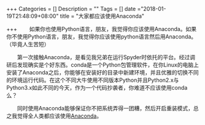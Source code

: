 +++
Categories = []
Description = ""
Tags = []
date ="2018-01-19T21:48:09+08:00"
title = "大家都应该使用Anaconda"

+++
&emsp;&emsp;如果你也使用Python语言，朋友，我觉得你应该使用Anaconda。如果你不使用Python语言，朋友，我觉得你应该使用python语言然后用Anaconda。（毕竟人生苦短）

&emsp;&emsp;第一次接触Anaconda，是看见我兄弟在运行Spyder时依托的平台。经过调研后发现确实是个好东西。conda是一个Python包管理软件，在你Linux的电脑上安装了Anaconda之后，你能够在安装好的目录中新建环境，并且优雅的切换不同的环境运行代码。在这个不同大牛使用不同版本Python并且Python2.x与Python3.x如此不同的今天，作为一个代码抄袭者，你难道不应该使用conda　么？

&emsp;&emsp;同时使用Anaconda能够保证你不把系统弄得一团糟，然后开启重装模式，总之我觉得全人类都应该使用[Anaconda](https://anaconda.org/)。


